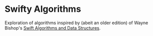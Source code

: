 # Swifty Algorithms

Exploration of algorithms inspired by (abeit an older edition) of Wayne Bishop's [Swift Algorithms and Data Structures](https://shop.waynewbishop.com/collections/2017-swift-algorithms-catalog/products/swift-algorithms-3rd-edition?variant=44574663061).
